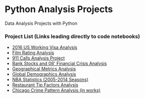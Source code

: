 # Python Analysis Projects
Data Analysis Projects with Python

### Project List (Links leading directly to code notebooks)
* [2016 US Working Visa Analysis](https://github.com/DaheeMATTANA/Python-Analysis-Projects/blob/main/2016%20US%20Working%20Visa%20Analysis/2016%20US%20Working%20Visa%20Analysis.ipynb)
* [Film Rating Analysis](https://github.com/DaheeMATTANA/Python-Analysis-Projects/blob/main/Film%20Rating%20Analysis/Film%20Rating%20Analysis.ipynb)
* [911 Calls Analysis Project](https://github.com/DaheeMATTANA/Python-Analysis-Projects/blob/main/911%20Calls%20Analysis%20Project/911%20Calls%20Analysis%20Project.ipynb)
* [Bank Stocks and 08' Financial Crisis Analysis](https://github.com/DaheeMATTANA/Python-Analysis-Projects/blob/main/Bank%20Stocks%20and%2008'%20Financial%20Crisis%20Analysis/Bank%20Stocks%20and%2008'%20Financial%20Crisis%20Analysis.ipynb)
* [Geographical Metrics Analysis](https://github.com/DaheeMATTANA/Python-Analysis-Projects/blob/main/Geographical%20Metrics%20Analysis/Geographical%20Metrics%20Analysis.ipynb)
* [Global Demographics Analysis](https://github.com/DaheeMATTANA/Python-Analysis-Projects/blob/main/Global%20Demographics%20Analysis/Global%20Demographics%20Analysis.ipynb)
* [NBA Statistics (2005-2014 Seasons)](https://github.com/DaheeMATTANA/Python-Analysis-Projects/blob/main/NBA%20Analysis/NBA%20Statistics%20(2005-2014%20Seasons).ipynb)
* [Restaurant Tip Factors Analysis](https://github.com/DaheeMATTANA/Python-Analysis-Projects/blob/main/Restaurant%20Tip%20Factors%20Analysis/Restaurant%20Tip%20Factors%20Analysis.ipynb)
* [Chicago Crime Pattern Analysis (in works)](https://github.com/DaheeMATTANA/Python-Analysis-Projects/blob/main/Chicago%20Crime%20Pattern%20Analysis/Chicago%20Crime%20Pattern%20Analysis.ipynb)
